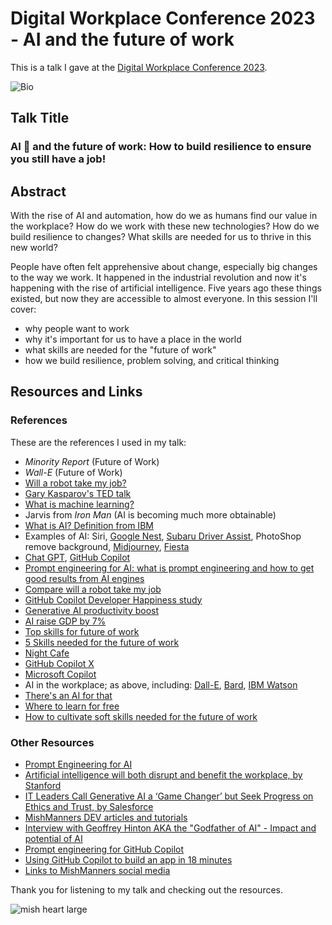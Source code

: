# Digital Workplace Conference 2023 - AI and the future of work

This is a talk I gave at the [Digital Workplace Conference 2023](https://dwcau.com.au/people/ad80056b-0514-4aa6-a6b8-f6f7826c3780).

![Bio](https://github.com/mishmanners/TalksandEvents/assets/36594527/b2cf2b5f-70fc-4911-81f0-6b724ac7425f)

## Talk Title

### AI 🤖 and the future of work: How to build resilience to ensure you still have a job!

## Abstract

With the rise of AI and automation, how do we as humans find our value in the workplace? How do we work with these new technologies? How do we build resilience to changes? What skills are needed for us to thrive in this new world?

People have often felt apprehensive about change, especially big changes to the way we work. It happened in the industrial revolution and now it's happening with the rise of artificial intelligence. Five years ago these things existed, but now they are accessible to almost everyone. In this session I'll cover:

- why people want to work
- why it's important for us to have a place in the world
- what skills are needed for the "future of work"
- how we build resilience, problem solving, and critical thinking

## Resources and Links

### References

These are the references I used in my talk:

- _Minority Report_ (Future of Work)
- _Wall-E_ (Future of Work)
- [Will a robot take my job?](time.com/robots-jobs-machines-work)
- [Gary Kasparov's TED talk](https://www.ted.com/talks/garry_kasparov_don_t_fear_intelligent_machines_work_with_them?language=en)
- [What is machine learning?](https://www.javatpoint.com/types-of-machine-learning)
- Jarvis from _Iron Man_ (AI is becoming much more obtainable)
- [What is AI? Definition from IBM](https://www.ibm.com/cloud/learn/what-is-artificial-intelligence)
- Examples of AI: Siri, [Google Nest](https://thenextweb.com/news/google-nest-cam-ai-and-batteries), [Subaru Driver Assist](https://www.subaru.com.au/driver-monitoring-system), PhotoShop remove background, [Midjourney](https://www.midjourney.com/), [Fiesta](https://articlefiesta.com/)
- [Chat GPT](https://chat-gpt.org/), [GitHub Copilot](https://copilot.github.com/)
- [Prompt engineering for AI: what is prompt engineering and how to get good results from AI engines](https://dev.to/github/prompt-engineering-for-ai-what-is-prompt-engineering-and-how-to-get-good-results-from-ai-engines-5ch6)
- [Compare will a robot take my job](https://willrobotstakemyjob.com/)
- [GitHub Copilot Developer Happiness study](https://github.blog/2022-09-07-research-quantifying-github-copilots-impact-on-developer-productivity-and-happiness/)
- [Generative AI productivity boost](https://www.forbes.com/sites/brentdykes/2023/04/12/generative-ai-why-an-ai-enabled-workforce-is-a-productivity-game-changer)
- [AI raise GDP by 7%](https://www.goldmansachs.com/intelligence/pages/generative-ai-could-raise-global-gdp-by-7-percent.html)
- [Top skills for future of work](https://learning.linkedin.com/blog/top-skills/the-skills-companies-need-most-in-2020and-how-to-learn-them)
- [5 Skills needed for the future of work](https://dev.to/mishmanners/dont-let-the-robots-take-your-job-top-5-skills-needed-to-stay-employed-85e)
- [Night Cafe](https://creator.nightcafe.studio/studio)
- [GitHub Copilot X](https://github.blog/2023-03-22-github-copilot-x-the-ai-powered-developer-experience/)
- [Microsoft Copilot](https://blogs.microsoft.com/blog/2023/03/16/introducing-microsoft-365-copilot-your-copilot-for-work/)
- AI in the workplace; as above, including: [Dall-E](https://openai.com/product/dall-e-2), [Bard](https://ai.google/), [IBM Watson](https://www.ibm.com/watson)
- [There's an AI for that](https://theresanaiforthat.com/)
- [Where to learn for free](https://github.com/mishmanners/Free-Learning-Content)
- [How to cultivate soft skills needed for the future of work](https://dev.to/mishmanners/5-tips-to-future-proof-your-career-how-to-outsmart-automation-62h)

### Other Resources

- [Prompt Engineering for AI](https://dev.to/github/prompt-engineering-for-ai-what-is-prompt-engineering-and-how-to-get-good-results-from-ai-engines-5ch6)
- [Artificial intelligence will both disrupt and benefit the workplace, by Stanford](https://news.stanford.edu/2018/05/17/artificial-intelligence-workplace/)
- [IT Leaders Call Generative AI a ‘Game Changer’ but Seek Progress on Ethics and Trust, by Salesforce](https://www.salesforce.com/news/stories/generative-ai-research/)
- [MishManners DEV articles and tutorials](https://dev.to/mishmanners)
- [Interview with Geoffrey Hinton AKA the "Godfather of AI" - Impact and potential of AI](https://youtu.be/qpoRO378qRY)
- [Prompt engineering for GitHub Copilot](https://dev.to/github/a-beginners-guide-to-prompt-engineering-with-github-copilot-3ibp)
- [Using GitHub Copilot to build an app in 18 minutes](https://github.blog/2023-05-05-web-summit-rio-2023-building-an-app-in-18-minutes-with-github-copilot-x/)
- [Links to MishManners social media](https://mishmanners.info)

Thank you for listening to my talk and checking out the resources.

![mish heart large](https://user-images.githubusercontent.com/36594527/195619762-82827b2e-bfdd-49b6-b8df-5b9e15f4f044.png)
